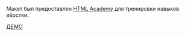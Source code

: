 Макет был предоставлен [HTML Academy](http://htmlacademy.ru) для тренировки навыков вёрстки.

[ДЕМО](http://rukomoynikov.github.io/joremipsum/)